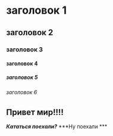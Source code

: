 # заголовок 1
## заголовок 2
### заголовок 3
#### заголовок 4
##### заголовок 5
###### заголовок 6


## Привет мир!!!!



***Кататься поехали?***
***Ну поехали ***
